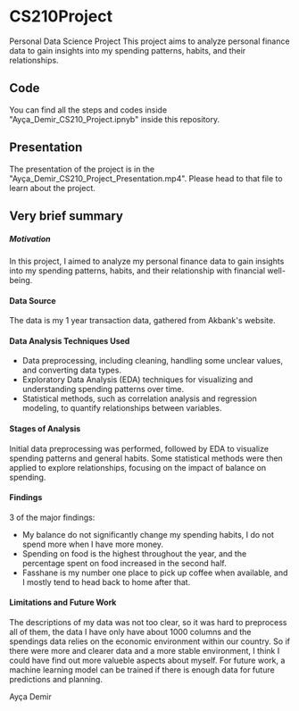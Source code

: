 # CS210Project
Personal Data Science Project
This project aims to analyze personal finance data to gain insights into my spending patterns, habits, and their relationships.

## Code
You can find all the steps and codes inside "Ayça_Demir_CS210_Project.ipnyb" inside this repository.

## Presentation
The presentation of the project is in the "Ayça_Demir_CS210_Project_Presentation.mp4". 
Please head to that file to learn about the project.

##
## Very brief summary

##### Motivation
In this project, I aimed to analyze my personal finance data to gain insights into my spending patterns, habits, and their relationship with financial well-being.

#### Data Source
The data is my 1 year transaction data, gathered from Akbank's website. 

#### Data Analysis Techniques Used
- Data preprocessing, including cleaning, handling some unclear values, and converting data types.
- Exploratory Data Analysis (EDA) techniques for visualizing and understanding spending patterns over time.
- Statistical methods, such as correlation analysis and regression modeling, to quantify relationships between variables.

#### Stages of Analysis
Initial data preprocessing was performed, followed by EDA to visualize spending patterns and general habits. Some statistical methods were then applied to explore relationships, focusing on the impact of balance on spending.

#### Findings
3 of the major findings:
- My balance do not significantly change my spending habits, I do not spend more when I have more money.
- Spending on food is the highest throughout the year, and the percentage spent on food increased in the second half.
- Fasshane is my number one place to pick up coffee when available, and I mostly tend to head back to home after that.

#### Limitations and Future Work
The descriptions of my data was not too clear, so it was hard to preprocess all of them, the data I have only have about 1000 columns and the spendings data relies on the economic environment within our country. So if there were more and clearer data and a more stable environment, I think I could have find out more valueble aspects about myself. For future work, a machine learning model can be trained if there is enough data for future predictions and planning.


Ayça Demir
